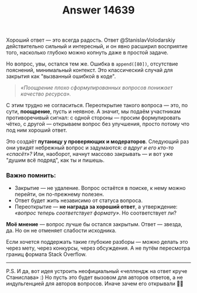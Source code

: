 ﻿---
title: "Answer 14639"
se.owner.user_id: 264178
se.owner.display_name: "Dev18"
se.owner.link: "https://ru.meta.stackoverflow.com/users/264178/dev18"
se.answer_id: 14639
se.question_id: 14635
se.post_type: answer
se.is_accepted: False
---
<p>Хороший ответ — это всегда радость. Ответ @StanislavVolodarskiy действительно сильный и интересный, и он явно расширил восприятие того, насколько глубоко можно копнуть даже в простой задаче.</p>
<p>Но вопрос, увы, остался тем же. Ошибка в <code>append([80])</code>, отсутствие пояснений, минимальный контекст. Это классический случай для закрытия как &quot;вызванный ошибкой в коде&quot;.</p>
<blockquote>
<p><em>«Поощрение плохо сформулированных вопросов понижает качество ресурса».</em></p>
</blockquote>
<p>С этим трудно не согласиться. Переоткрытие такого вопроса — это, по сути, <strong>поощрение</strong>, пусть и неявное. А значит, мы подаём участникам противоречивый сигнал: с одной стороны — просим формулировать чётко, с другой — открываем вопрос без улучшения, просто потому что под ним хороший ответ.</p>
<p>Это создаёт <strong>путаницу у проверяющих и модераторов</strong>. Следующий раз они увидят небрежный вопрос и задумаются: <em>а вдруг и его кто-то «спасёт»?</em> Или, наоборот, начнут массово закрывать — и вот уже &quot;душим всё подряд&quot;, как ты и пишешь.</p>
<h3>Важно помнить:</h3>
<ul>
<li>Закрытие — не удаление. Вопрос остаётся в поиске, к нему можно перейти, он по-прежнему полезен.</li>
<li>Ответ будет жить независимо от статуса вопроса.</li>
<li>Переоткрытие — <strong>не награда за хороший ответ</strong>, а утверждение: <em>«вопрос теперь соответствует формату»</em>. Но соответствует ли?</li>
</ul>
<p><strong>Моё мнение</strong> — вопрос лучше бы остался закрытым. Ответ — звезда, да. Но он не отменяет слабости исходника.</p>
<p>Если хочется поддержать такие глубокие разборы — можно делать это через мету, через конкурсы, через обсуждения. А не путём пересмотра границ формата Stack Overflow.</p>
<hr />
<p>P.S. И да, вот идея устроить неофициальный «челлендж на ответ круче Станислава»  :) Но пусть это будет вызовом для авторов ответов, а не индульгенцией для авторов вопросов. Иначе зачем его открывали 💁‍♀️</p>
